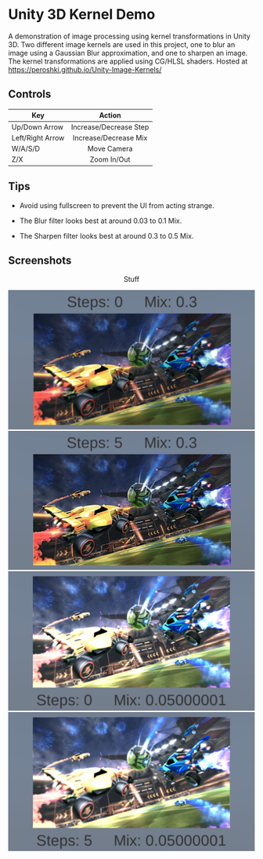 # Unity 3D Kernel Demo

A demonstration of image processing using kernel transformations in Unity 3D. Two different image kernels are used in this project, one to blur an image using a Gaussian Blur approximation, and one to sharpen an image. The kernel transformations are applied using CG/HLSL shaders. Hosted at https://peroshki.github.io/Unity-Image-Kernels/

## Controls
| Key        | Action           |
| ------------- |:-------------:|
| Up/Down Arrow      | Increase/Decrease Step |
| Left/Right Arrow      | Increase/Decrease Mix      |
| W/A/S/D | Move Camera     |
| Z/X      | Zoom In/Out |

## Tips
* Avoid using fullscreen to prevent the UI from acting strange.

* The Blur filter looks best at around 0.03 to 0.1 Mix.

* The Sharpen filter looks best at around 0.3 to 0.5 Mix.

## Screenshots

<p align="center">
  Stuff
</p>

![Sharp 0](Screenshots/Sharp0.png)
![Sharp 5](Screenshots/Sharp5.png)
![Blur 0](Screenshots/Blur0.png)
![Blur 5](Screenshots/Blur5.png)
